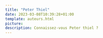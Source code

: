 ```yaml
---
title: "Peter Thiel"
date: 2023-03-08T10:39:28+01:00
template: auteurs.html
picture: 
description: Connaissez-vous Peter thiel ?
---
```


